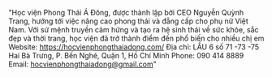 "Học viện Phong Thái Á Đông, được thành lập bởi CEO Nguyễn Quỳnh Trang, hướng tới việc nâng cao phong thái và đẳng cấp cho phụ nữ Việt Nam. Với sứ mệnh truyền cảm hứng và tạo ra hệ sinh thái về sức khỏe, sắc đẹp và thời trang, học viện đã trở thành điểm đến phổ biến cho nhiều chị em
Website: https://hocvienphongthaiadong.com/
Địa chỉ: LẦU 6 số 71 -73 -75 Hai Bà Trưng, P. Bến Nghé, Quận 1, Hồ Chí Minh
Phone: 090 414 8889
Email: hocvienphongthaiadong@gmail.com"